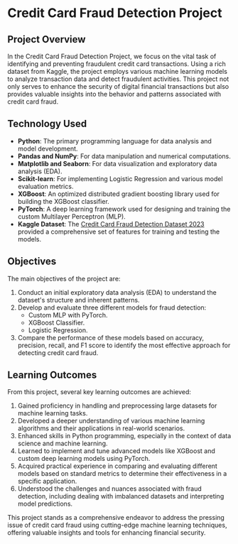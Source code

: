 # Credit Card Fraud Detection Project

## Project Overview
In the Credit Card Fraud Detection Project, we focus on the vital task of identifying and preventing fraudulent credit card transactions. Using a rich dataset from Kaggle, the project employs various machine learning models to analyze transaction data and detect fraudulent activities. This project not only serves to enhance the security of digital financial transactions but also provides valuable insights into the behavior and patterns associated with credit card fraud.

## Technology Used
- **Python**: The primary programming language for data analysis and model development.
- **Pandas and NumPy**: For data manipulation and numerical computations.
- **Matplotlib and Seaborn**: For data visualization and exploratory data analysis (EDA).
- **Scikit-learn**: For implementing Logistic Regression and various model evaluation metrics.
- **XGBoost**: An optimized distributed gradient boosting library used for building the XGBoost classifier.
- **PyTorch**: A deep learning framework used for designing and training the custom Multilayer Perceptron (MLP).
- **Kaggle Dataset**: The [Credit Card Fraud Detection Dataset 2023](https://www.kaggle.com/datasets/nelgiriyewithana/credit-card-fraud-detection-dataset-2023) provided a comprehensive set of features for training and testing the models.

## Objectives
The main objectives of the project are:
1. Conduct an initial exploratory data analysis (EDA) to understand the dataset's structure and inherent patterns.
2. Develop and evaluate three different models for fraud detection:
   - Custom MLP with PyTorch.
   - XGBoost Classifier.
   - Logistic Regression.
3. Compare the performance of these models based on accuracy, precision, recall, and F1 score to identify the most effective approach for detecting credit card fraud.

## Learning Outcomes
From this project, several key learning outcomes are achieved:
1. Gained proficiency in handling and preprocessing large datasets for machine learning tasks.
2. Developed a deeper understanding of various machine learning algorithms and their applications in real-world scenarios.
3. Enhanced skills in Python programming, especially in the context of data science and machine learning.
4. Learned to implement and tune advanced models like XGBoost and custom deep learning models using PyTorch.
5. Acquired practical experience in comparing and evaluating different models based on standard metrics to determine their effectiveness in a specific application.
6. Understood the challenges and nuances associated with fraud detection, including dealing with imbalanced datasets and interpreting model predictions.

This project stands as a comprehensive endeavor to address the pressing issue of credit card fraud using cutting-edge machine learning techniques, offering valuable insights and tools for enhancing financial security.
